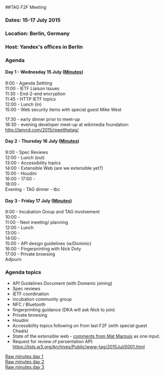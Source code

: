 ##TAG F2F Meeting
### Dates: 15-17 July 2015
### Location: Berlin, Germany
### Host: Yandex's offices in Berlin

### Agenda

#### Day 1 - Wednesday 15 July ([Minutes](https://github.com/w3ctag/meetings/blob/gh-pages/2015/07-ber/07-15.minutes.md))

9:00 - Agenda Settting  
11:00 - IETF Liaison Issues  
11:30 - End-2-end encryption  
11:45 - HTTP IETF topics  
12:00 - Lunch (in)  
15:00 - Web security items with special guest Mike West

17:30 - early dinner prior to meet-up  
18:30 - evening developer meet-up at wikimedia foundation: http://lanyrd.com/2015/meetthetag/

#### Day 2 - Thursday 16 July ([Minutes](https://github.com/w3ctag/meetings/blob/gh-pages/2015/07-ber/07-16.minutes.md))

9:00 - Spec Reviews  
12:00 - Lunch (out)  
13:00 - Accessibility topics  
14:00 - Extensible Web (are we extensible yet?)  
15:00 - Houdini  
16:00 - 
17:00 -   
18:00 -   
Evening - TAG dinner - tbc

#### Day 3 - Friday 17 July ([Minutes](https://github.com/w3ctag/meetings/blob/gh-pages/2015/07-ber/07-17.minutes.md))

9:00 - Incubation Group and TAG involvement   
10:00 -   
11:00 - Next meeting/ planning  
12:00 - Lunch    
13:00 -   
14:00 -   
15:00 - API design guidelines (w/Dominic)  
16:00 - Fingerprinting with Nick Doty  
17:00 - Private browsing  
Adjourn

### Agenda topics


- API Guidelines Document (with Domenic joining)
- Spec reviews
- IETF coordination
- incubation community group
- NFC / Bluetooth
- fingerprinting guidance (DKA will ask Nick to join)
- Private browsing
- Houdini
- Accessibility topics following on from last F2F (with special guest Chaals)
- State of the extensible web - [comments from Mat Marquis](https://bocoup.com/weblog/extensible-web-manifesto/) as one input.
- Request for review of persentation API: https://lists.w3.org/Archives/Public/www-tag/2015Jul/0001.html

[Raw minutes day 1](https://etherpad.w3ctag.org/p/berlin-2015-day1)  
[Raw minutes day 2](https://etherpad.w3ctag.org/p/berlin-2015-day2)  
[Raw minutes day 3](https://etherpad.w3ctag.org/p/berlin-2015-day3)  
